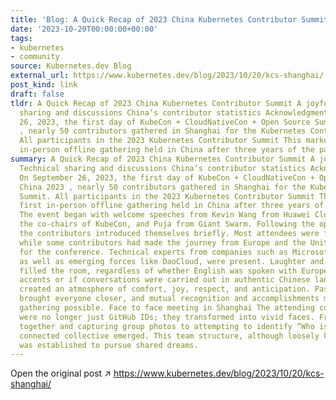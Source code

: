 ```yaml
---
title: 'Blog: A Quick Recap of 2023 China Kubernetes Contributor Summit'
date: '2023-10-20T00:00:00+00:00'
tags:
- kubernetes
- community
source: Kubernetes.dev Blog
external_url: https://www.kubernetes.dev/blog/2023/10/20/kcs-shanghai/
post_kind: link
draft: false
tldr: A Quick Recap of 2023 China Kubernetes Contributor Summit A joyful meetup Technical
  sharing and discussions China’s contributor statistics Acknowledgments On September
  26, 2023, the first day of KubeCon + CloudNativeCon + Open Source Summit China 2023
  , nearly 50 contributors gathered in Shanghai for the Kubernetes Contributor Summit.
  All participants in the 2023 Kubernetes Contributor Summit This marked the first
  in-person offline gathering held in China after three years of the pandemic.
summary: A Quick Recap of 2023 China Kubernetes Contributor Summit A joyful meetup
  Technical sharing and discussions China’s contributor statistics Acknowledgments
  On September 26, 2023, the first day of KubeCon + CloudNativeCon + Open Source Summit
  China 2023 , nearly 50 contributors gathered in Shanghai for the Kubernetes Contributor
  Summit. All participants in the 2023 Kubernetes Contributor Summit This marked the
  first in-person offline gathering held in China after three years of the pandemic.
  The event began with welcome speeches from Kevin Wang from Huawei Cloud, one of
  the co-chairs of KubeCon, and Puja from Giant Swarm. Following the opening remarks,
  the contributors introduced themselves briefly. Most attendees were from China,
  while some contributors had made the journey from Europe and the United States specifically
  for the conference. Technical experts from companies such as Microsoft, Intel, Huawei,
  as well as emerging forces like DaoCloud, were present. Laughter and cheerful voices
  filled the room, regardless of whether English was spoken with European or American
  accents or if conversations were carried out in authentic Chinese language. This
  created an atmosphere of comfort, joy, respect, and anticipation. Past contributions
  brought everyone closer, and mutual recognition and accomplishments made this offline
  gathering possible. Face to face meeting in Shanghai The attending contributors
  were no longer just GitHub IDs; they transformed into vivid faces. From sitting
  together and capturing group photos to attempting to identify “Who is who,” a loosely
  connected collective emerged. This team structure, although loosely knit and free-spirited,
  was established to pursue shared dreams.
---
```

Open the original post ↗ https://www.kubernetes.dev/blog/2023/10/20/kcs-shanghai/
